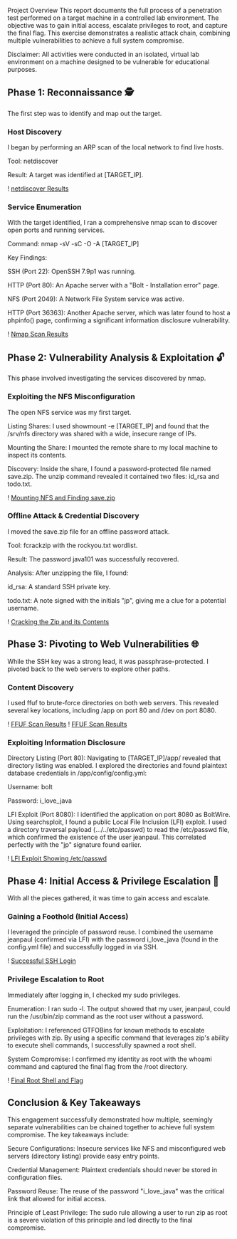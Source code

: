Project Overview
This report documents the full process of a penetration test performed on a target machine in a controlled lab environment. The objective was to gain initial access, escalate privileges to root, and capture the final flag. This exercise demonstrates a realistic attack chain, combining multiple vulnerabilities to achieve a full system compromise.

Disclaimer: All activities were conducted in an isolated, virtual lab environment on a machine designed to be vulnerable for educational purposes.

## Phase 1: Reconnaissance 🕵️
The first step was to identify and map out the target.

### Host Discovery
I began by performing an ARP scan of the local network to find live hosts.

Tool: netdiscover

Result: A target was identified at [TARGET_IP].

! [netdiscover Results](https://github.com/IamNotaThreat/Penetration_Test-From_Reconnaissance_to_Root/blob/main/images/1.png)
### Service Enumeration
With the target identified, I ran a comprehensive nmap scan to discover open ports and running services.

Command: nmap -sV -sC -O -A [TARGET_IP]

Key Findings:

SSH (Port 22): OpenSSH 7.9p1 was running.

HTTP (Port 80): An Apache server with a "Bolt - Installation error" page.

NFS (Port 2049): A Network File System service was active.

HTTP (Port 36363): Another Apache server, which was later found to host a phpinfo() page, confirming a significant information disclosure vulnerability.

! [Nmap Scan Results](https://github.com/IamNotaThreat/Penetration_Test-From_Reconnaissance_to_Root/blob/main/images/2.png)
 

## Phase 2: Vulnerability Analysis & Exploitation 🔓
This phase involved investigating the services discovered by nmap.

### Exploiting the NFS Misconfiguration
The open NFS service was my first target.

Listing Shares: I used showmount -e [TARGET_IP] and found that the /srv/nfs directory was shared with a wide, insecure range of IPs.

Mounting the Share: I mounted the remote share to my local machine to inspect its contents.

Discovery: Inside the share, I found a password-protected file named save.zip. The unzip command revealed it contained two files: id_rsa and todo.txt.

! [Mounting NFS and Finding save.zip](https://github.com/IamNotaThreat/Penetration_Test-From_Reconnaissance_to_Root/blob/main/images/7.png)

### Offline Attack & Credential Discovery
I moved the save.zip file for an offline password attack.

Tool: fcrackzip with the rockyou.txt wordlist.

Result: The password java101 was successfully recovered.

Analysis: After unzipping the file, I found:

id_rsa: A standard SSH private key.

todo.txt: A note signed with the initials "jp", giving me a clue for a potential username.

! [Cracking the Zip and its Contents](https://github.com/IamNotaThreatPenetration_Test-From_Reconnaissance_to_Root/blob/main/images/8.png)

## Phase 3: Pivoting to Web Vulnerabilities 🌐
While the SSH key was a strong lead, it was passphrase-protected. I pivoted back to the web servers to explore other paths.

### Content Discovery
I used ffuf to brute-force directories on both web servers. This revealed several key locations, including /app on port 80 and /dev on port 8080.

! [FFUF Scan Results](https://github.com/IamNotaThreat/Penetration_Test-From_Reconnaissance_to_Root/blob/main/images/5.png)
! [FFUF Scan Results](https://github.com/IamNotaThreat/Penetration_Test-From_Reconnaissance_to_Root/blob/main/images/6.png)

### Exploiting Information Disclosure
Directory Listing (Port 80): Navigating to [TARGET_IP]/app/ revealed that directory listing was enabled. I explored the directories and found plaintext database credentials in /app/config/config.yml:

Username: bolt

Password: i_love_java

LFI Exploit (Port 8080): I identified the application on port 8080 as BoltWire. Using searchsploit, I found a public Local File Inclusion (LFI) exploit. I used a directory traversal payload (.../../etc/passwd) to read the /etc/passwd file, which confirmed the existence of the user jeanpaul. This correlated perfectly with the "jp" signature found earlier.

! [LFI Exploit Showing /etc/passwd](https://github.com/IamNotaThreat/Penetration_Test-From_Reconnaissance_to_Root/blob/main/images/16.png)

## Phase 4: Initial Access & Privilege Escalation 🚀
With all the pieces gathered, it was time to gain access and escalate.

### Gaining a Foothold (Initial Access)
I leveraged the principle of password reuse. I combined the username jeanpaul (confirmed via LFI) with the password i_love_java (found in the config.yml file) and successfully logged in via SSH.

! [Successful SSH Login](https://github.com/IamNotaThreat/Penetration_Test-From_Reconnaissance_to_Root/blob/main/images/18.png)

### Privilege Escalation to Root
Immediately after logging in, I checked my sudo privileges.

Enumeration: I ran sudo -l. The output showed that my user, jeanpaul, could run the /usr/bin/zip command as the root user without a password.

Exploitation: I referenced GTFOBins for known methods to escalate privileges with zip. By using a specific command that leverages zip's ability to execute shell commands, I successfully spawned a root shell.

System Compromise: I confirmed my identity as root with the whoami command and captured the final flag from the /root directory.

! [Final Root Shell and Flag](https://github.com/IamNotaThreat/Penetration_Test-From_Reconnaissance_to_Root/blob/main/images/20.png)

## Conclusion & Key Takeaways
This engagement successfully demonstrated how multiple, seemingly separate vulnerabilities can be chained together to achieve full system compromise. The key takeaways include:

Secure Configurations: Insecure services like NFS and misconfigured web servers (directory listing) provide easy entry points.

Credential Management: Plaintext credentials should never be stored in configuration files.

Password Reuse: The reuse of the password "i_love_java" was the critical link that allowed for initial access.

Principle of Least Privilege: The sudo rule allowing a user to run zip as root is a severe violation of this principle and led directly to the final compromise.

